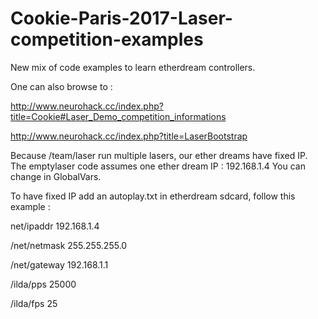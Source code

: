 # Cookie-Paris-2017-Laser-competition-examples
New mix of code examples to learn etherdream controllers.

One can also browse to :

http://www.neurohack.cc/index.php?title=Cookie#Laser_Demo_competition_informations

http://www.neurohack.cc/index.php?title=LaserBootstrap

Because /team/laser run multiple lasers, our ether dreams have fixed IP. 
The emptylaser code assumes one ether dream IP : 192.168.1.4 
You can change in GlobalVars.

To have fixed IP add an autoplay.txt in etherdream sdcard, follow this example : 

net/ipaddr 192.168.1.4

/net/netmask 255.255.255.0

/net/gateway 192.168.1.1

/ilda/pps 25000

/ilda/fps 25
 
